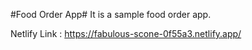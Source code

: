 #Food Order App#
It is a sample food order app.



Netlify Link :
https://fabulous-scone-0f55a3.netlify.app/

